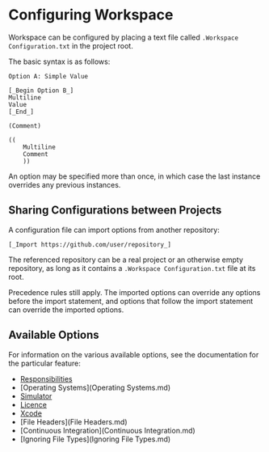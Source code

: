 <!--
 Configuring Workspace.md

 This source file is part of the Workspace open source project.

 Copyright ©2017 Jeremy David Giesbrecht and the Workspace contributors.

 Soli Deo gloria.

 Licensed under the Apache Licence, Version 2.0.
 See http://www.apache.org/licenses/LICENSE-2.0 for licence information.
 -->

# Configuring Workspace

Workspace can be configured by placing a text file called `.Workspace Configuration.txt` in the project root.

The basic syntax is as follows:

```
Option A: Simple Value

[_Begin Option B_]
Multiline
Value
[_End_]

(Comment)

((
    Multiline
    Comment
    ))
```

An option may be specified more than once, in which case the last instance overrides any previous instances.

## Sharing Configurations between Projects

A configuration file can import options from another repository:

```
[_Import https://github.com/user/repository_]
```

The referenced repository can be a real project or an otherwise empty repository, as long as it contains a `.Workspace Configuration.txt` file at its root.

Precedence rules still apply. The imported options can override any options before the import statement, and options that follow the import statement can override the imported options.

## Available Options

For information on the various available options, see the documentation for the particular feature:

- [Responsibilities](Responsibilities.md)
- [Operating Systems](Operating Systems.md)
- [Simulator](Simulator.md)
- [Licence](Licence.md)
- [Xcode](Xcode.md)
- [File Headers](File Headers.md)
- [Continuous Integration](Continuous Integration.md)
- [Ignoring File Types](Ignoring File Types.md)
